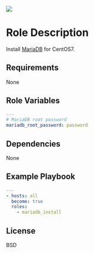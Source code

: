 [![](https://github.com/ansible-roles-mamono210/mariadb_install/workflows/build/badge.svg)](https://github.com/ansible-roles-mamono210/mariadb_install/actions?query=workflow%3Abuild)

Role Description
=========

Install [MariaDB](https://mariadb.org) for CentOS7.

Requirements
------------

None

Role Variables
--------------

```YAML
---
# MariaDB root password
mariadb_root_password: password
```

Dependencies
------------

None

Example Playbook
----------------

```YAML
---
- hosts: all
  become: true
  roles:
    - mariadb_install
```

License
-------

BSD
